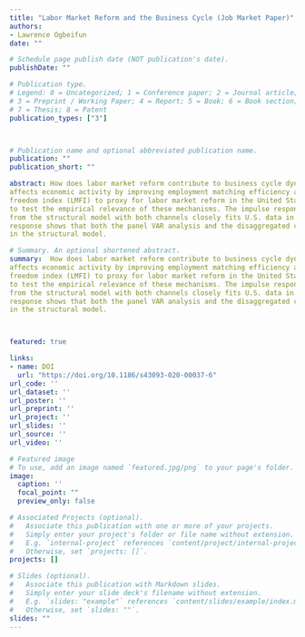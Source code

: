 ```yaml
---
title: "Labor Market Reform and the Business Cycle (Job Market Paper)"
authors:
- Lawrence Ogbeifun
date: ""

# Schedule page publish date (NOT publication's date).
publishDate: ""

# Publication type.
# Legend: 0 = Uncategorized; 1 = Conference paper; 2 = Journal article;
# 3 = Preprint / Working Paper; 4 = Report; 5 = Book; 6 = Book section;
# 7 = Thesis; 8 = Patent
publication_types: ["3"]



# Publication name and optional abbreviated publication name.
publication: ""
publication_short: ""

abstract: How does labor market reform contribute to business cycle dynamics? I develop a real business cycle model in which labor market reform 
affects economic activity by improving employment matching efficiency and reducing vacancy posting costs. I then use shocks to a labor market 
freedom index (LMFI) to proxy for labor market reform in the United States and calibrate the model under different shock transmission channels 
to test the empirical relevance of these mechanisms. The impulse response shows that the positive net effect of the LMFI shock on vacancy rate 
from the structural model with both channels closely fits U.S. data in the VAR model. On the other hand, using OECD data, vacancy rate impulse 
response shows that both the panel VAR analysis and the disaggregated country-level analysis support the channels of shock transmission identified 
in the structural model. 

# Summary. An optional shortened abstract.
summary:  How does labor market reform contribute to business cycle dynamics? I develop a real business cycle model in which labor market reform 
affects economic activity by improving employment matching efficiency and reducing vacancy posting costs. I then use shocks to a labor market 
freedom index (LMFI) to proxy for labor market reform in the United States and calibrate the model under different shock transmission channels 
to test the empirical relevance of these mechanisms. The impulse response shows that the positive net effect of the LMFI shock on vacancy rate 
from the structural model with both channels closely fits U.S. data in the VAR model. On the other hand, using OECD data, vacancy rate impulse 
response shows that both the panel VAR analysis and the disaggregated country-level analysis support the channels of shock transmission identified 
in the structural model.



featured: true

links:
- name: DOI
  url: "https://doi.org/10.1186/s43093-020-00037-6"
url_code: ''
url_dataset: ''
url_poster: ''
url_preprint: ''
url_project: ''
url_slides: ''
url_source: ''
url_video: ''

# Featured image
# To use, add an image named `featured.jpg/png` to your page's folder. 
image:
  caption: ''
  focal_point: ""
  preview_only: false

# Associated Projects (optional).
#   Associate this publication with one or more of your projects.
#   Simply enter your project's folder or file name without extension.
#   E.g. `internal-project` references `content/project/internal-project/index.md`.
#   Otherwise, set `projects: []`.
projects: []

# Slides (optional).
#   Associate this publication with Markdown slides.
#   Simply enter your slide deck's filename without extension.
#   E.g. `slides: "example"` references `content/slides/example/index.md`.
#   Otherwise, set `slides: ""`.
slides: ""
---
```

